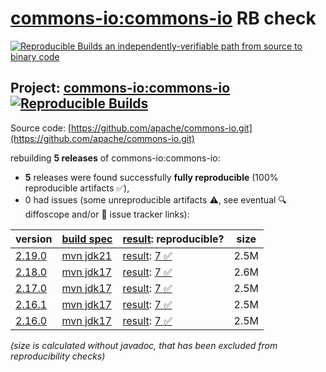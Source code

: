 [commons-io:commons-io](https://central.sonatype.com/artifact/commons-io/commons-io/versions) RB check
=======

[![Reproducible Builds](https://reproducible-builds.org/images/logos/rb.svg) an independently-verifiable path from source to binary code](https://reproducible-builds.org/)

## Project: [commons-io:commons-io](https://central.sonatype.com/artifact/commons-io/commons-io/versions) [![Reproducible Builds](https://img.shields.io/endpoint?url=https://raw.githubusercontent.com/jvm-repo-rebuild/reproducible-central/master/content/org/apache/commons/commons-io/badge.json)](https://github.com/jvm-repo-rebuild/reproducible-central/blob/master/content/org/apache/commons/commons-io/README.md)

Source code: [https://github.com/apache/commons-io.git](https://github.com/apache/commons-io.git)

rebuilding **5 releases** of commons-io:commons-io:
- **5** releases were found successfully **fully reproducible** (100% reproducible artifacts :white_check_mark:),
- 0 had issues (some unreproducible artifacts :warning:, see eventual :mag: diffoscope and/or :memo: issue tracker links):

| version | [build spec](/BUILDSPEC.md) | [result](https://reproducible-builds.org/docs/jvm/): reproducible? | size |
| -- | --------- | ------ | -- |
| [2.19.0](https://central.sonatype.com/artifact/commons-io/commons-io/2.19.0/pom) | [mvn jdk21](commons-io-2.19.0.buildspec) | [result](commons-io-2.19.0.buildinfo): [7 :white_check_mark: ](commons-io-2.19.0.buildcompare) | 2.5M |
| [2.18.0](https://central.sonatype.com/artifact/commons-io/commons-io/2.18.0/pom) | [mvn jdk17](commons-io-2.18.0.buildspec) | [result](commons-io-2.18.0.buildinfo): [7 :white_check_mark: ](commons-io-2.18.0.buildcompare) | 2.6M |
| [2.17.0](https://central.sonatype.com/artifact/commons-io/commons-io/2.17.0/pom) | [mvn jdk17](commons-io-2.17.0.buildspec) | [result](commons-io-2.17.0.buildinfo): [7 :white_check_mark: ](commons-io-2.17.0.buildcompare) | 2.5M |
| [2.16.1](https://central.sonatype.com/artifact/commons-io/commons-io/2.16.1/pom) | [mvn jdk17](commons-io-2.16.1.buildspec) | [result](commons-io-2.16.1.buildinfo): [7 :white_check_mark: ](commons-io-2.16.1.buildcompare) | 2.5M |
| [2.16.0](https://central.sonatype.com/artifact/commons-io/commons-io/2.16.0/pom) | [mvn jdk17](commons-io-2.16.0.buildspec) | [result](commons-io-2.16.0.buildinfo): [7 :white_check_mark: ](commons-io-2.16.0.buildcompare) | 2.5M |

<i>(size is calculated without javadoc, that has been excluded from reproducibility checks)</i>
